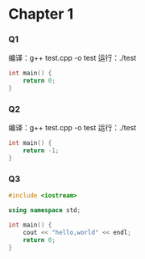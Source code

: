 # Chapter 1

### Q1

编译：g++ test.cpp -o test
运行：./test

```c++
int main() {
    return 0;
}
```

### Q2

编译：g++ test.cpp -o test
运行：./test

```c++
int main() {
    return -1;
}
```

### Q3

```c++
#include <iostream>

using namespace std;

int main() {
    cout << "hello,world" << endl;
    return 0;
}
```